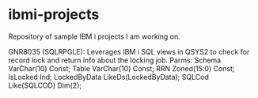 # ibmi-projects
Repository of sample IBM i projects I am working on.

GNR8035 (SQLRPGLE): Leverages IBM i SQL views in QSYS2 to check for record lock and return info about the locking job.
Parms:
  Schema       VarChar(10) Const;
  Table        VarChar(10) Const;
  RRN          Zoned(15:0) Const;
  IsLocked     Ind;
  LockedByData LikeDs(LockedByData);
  SQLCod       Like(SQLCOD) Dim(2);
